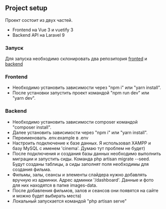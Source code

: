 ## Project setup
Проект состоит из двух частей.
* Frontend на Vue 3 и vuetify 3
* Backend API на Laravel 9

### Запуск
Для запуска необходимо склонировать два репозитория [fronted](https://github.com/lekseff/cinema) и [backend](https://github.com/lekseff/cinema-api)

### Frontend
* Необходимо установить зависимости через "npm i" или "yarn install".
* После установки запустить проект командой "npm run dev" или "yarn dev".


### Backend
* Необходимо установить зависимости composer командой "composer install".
* Далее установить зависимости через "npm i" или "yarn install".
* Переименовать .env.example в .env
* Настроить подключение к базе данных. Я использовал XAMPP и базу MySQL с именем 'cinema'. Думаю тут проблем не будет)
* После подключения и создания базы данных необходимо выполнить миграции и запустить сиды.
  Команда php artisan migrate --seed. Будут созданы таблицы, а сиды заполнят поля необходимы для создания фильма.
* Фильмы, залы, сеансы и элементы слайдера нужно добавлять вручную из админки. Адрес админки '/dashboard'. Данные и фото для них находятся в папке images-data.
* После добавления фильмов, залов и сеансов они появятся на сайте и можно будет выбирать места)
* Локальный запускается командой "php artisan serve"


